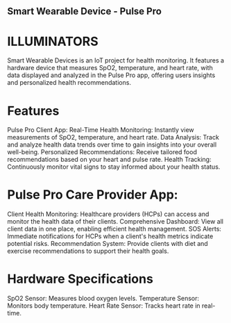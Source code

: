 ## Smart Wearable Device - Pulse Pro

# ILLUMINATORS

Smart Wearable Devices is an IoT project for health monitoring. It features a hardware device that measures SpO2, temperature, and heart rate, with data displayed and analyzed in the Pulse Pro app, offering users insights and personalized health recommendations.

# Features
Pulse Pro Client App:
Real-Time Health Monitoring: Instantly view measurements of SpO2, temperature, and heart rate.
Data Analysis: Track and analyze health data trends over time to gain insights into your overall well-being.
Personalized Recommendations: Receive tailored food recommendations based on your heart and pulse rate.
Health Tracking: Continuously monitor vital signs to stay informed about your health status.

# Pulse Pro Care Provider App:
Client Health Monitoring: Healthcare providers (HCPs) can access and monitor the health data of their clients.
Comprehensive Dashboard: View all client data in one place, enabling efficient health management.
SOS Alerts: Immediate notifications for HCPs when a client's health metrics indicate potential risks.
Recommendation System: Provide clients with diet and exercise recommendations to support their health goals.


# Hardware Specifications
SpO2 Sensor: Measures blood oxygen levels.
Temperature Sensor: Monitors body temperature.
Heart Rate Sensor: Tracks heart rate in real-time.
